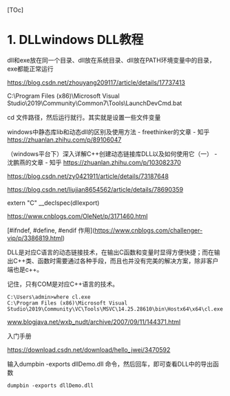 [TOc]

# 1. DLLwindows DLL教程

dll和exe放在同一个目录、dll放在系统目录、dll放在PATH环境变量中的目录，exe都能正常运行





https://blog.csdn.net/zhouyang209117/article/details/17737413


C:\Program Files (x86)\Microsoft Visual Studio\2019\Community\Common7\Tools\LaunchDevCmd.bat

cd 文件路径，然后运行就行。其实就是设置一些文件变量



windows中静态库lib和动态dll的区别及使用方法 - freethinker的文章 - 知乎 https://zhuanlan.zhihu.com/p/89106047




（windows平台下）深入详解C++创建动态链接库DLL以及如何使用它（一） - 沈鹏燕的文章 - 知乎 https://zhuanlan.zhihu.com/p/103082370





https://blog.csdn.net/zy0421911/article/details/73187648

https://blog.csdn.net/liujian8654562/article/details/78690359

  

extern "C" __declspec(dllexport)

https://www.cnblogs.com/OleNet/p/3171460.html

  

\[#ifndef, #define, #endif 作用\](https://www.cnblogs.com/challenger-vip/p/3386819.html)

























DLL是对应C语言的动态链接技术，在输出C函数和变量时显得方便快捷；而在输出C++类、函数时需要通过各种手段，而且也并没有完美的解决方案，除非客户端也是c++。

记住，只有COM是对应C++语言的技术。





```
C:\Users\admin>where cl.exe
C:\Program Files (x86)\Microsoft Visual Studio\2019\Community\VC\Tools\MSVC\14.25.28610\bin\Hostx64\x64\cl.exe
```
www.blogjava.net/wxb_nudt/archive/2007/09/11/144371.html

入门手册


https://download.csdn.net/download/hello_jwei/3470592


输入dumpbin -exports dllDemo.dll 命令，然后回车，即可查看DLL中的导出函数


```
dumpbin -exports dllDemo.dll 
```




































